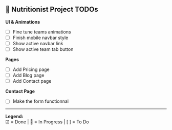 ## 🚧 Nutritionist Project TODOs

**UI & Animations**
- [ ] Fine tune teams animations
- [ ] Finish mobile navbar style
- [ ] Show active navbar link
- [ ] Show active team tab button

**Pages**
- [ ] Add Pricing page
- [ ] Add Blog page
- [ ] Add Contact page

**Contact Page**
- [ ] Make the form functionnal

---

**Legend:**  
☑ = Done | 🚧 = In Progress | [ ] = To Do